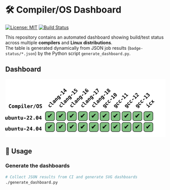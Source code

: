 # 🛠️ Compiler/OS Dashboard

[![License: MIT](https://img.shields.io/badge/License-MIT-green.svg)](LICENSE)
[![Build Status](https://img.shields.io/github/actions/workflow/status/<your-org>/<your-repo>/ci.yml?branch=master)](https://github.com/<your-org>/<your-repo>/actions)

This repository contains an automated dashboard showing build/test status across multiple **compilers** and **Linux distributions**.  
The table is generated dynamically from JSON job results (`badge-status/*.json`) by the Python script `generate_dashboard.py`.

##  Dashboard

<picture>
  <source media="(prefers-color-scheme: dark)" srcset="badges/dashboard-dark.svg">
  <source media="(prefers-color-scheme: light)" srcset="badges/dashboard-light.svg">
  <img alt="Compiler/OS Matrix" src="badges/dashboard-light.svg">
</picture>

## 🚀 Usage

### Generate the dashboards

```bash
# Collect JSON results from CI and generate SVG dashboards
./generate_dashboard.py
